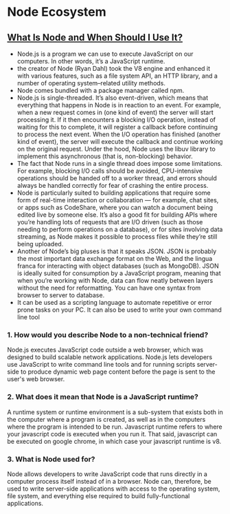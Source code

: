 # Node Ecosystem

## [What Is Node and When Should I Use It?](https://www.sitepoint.com/an-introduction-to-node-js/)

- Node.js is a program we can use to execute JavaScript on our computers. In other words, it’s a JavaScript runtime.
- the creator of Node (Ryan Dahl) took the V8 engine and enhanced it with various features, such as a file system API, an HTTP library, and a number of operating system–related utility methods.
- Node comes bundled with a package manager called npm.
- Node.js is single-threaded. It’s also event-driven, which means that everything that happens in Node is in reaction to an event. For example, when a new request comes in (one kind of event) the server will start processing it. If it then encounters a blocking I/O operation, instead of waiting for this to complete, it will register a callback before continuing to process the next event. When the I/O operation has finished (another kind of event), the server will execute the callback and continue working on the original request. Under the hood, Node uses the libuv library to implement this asynchronous (that is, non-blocking) behavior.
- The fact that Node runs in a single thread does impose some limitations. For example, blocking I/O calls should be avoided, CPU-intensive operations should be handed off to a worker thread, and errors should always be handled correctly for fear of crashing the entire process.
- Node is particularly suited to building applications that require some form of real-time interaction or collaboration — for example, chat sites, or apps such as CodeShare, where you can watch a document being edited live by someone else. It’s also a good fit for building APIs where you’re handling lots of requests that are I/O driven (such as those needing to perform operations on a database), or for sites involving data streaming, as Node makes it possible to process files while they’re still being uploaded.
- Another of Node’s big pluses is that it speaks JSON. JSON is probably the most important data exchange format on the Web, and the lingua franca for interacting with object databases (such as MongoDB). JSON is ideally suited for consumption by a JavaScript program, meaning that when you’re working with Node, data can flow neatly between layers without the need for reformatting. You can have one syntax from browser to server to database.
- It can be used as a scripting language to automate repetitive or error prone tasks on your PC. It can also be used to write your own command line tool

### 1. How would you describe Node to a non-technical friend?

Node.js executes JavaScript code outside a web browser, which was designed to build scalable network applications. Node.js lets developers use JavaScript to write command line tools and for running scripts server-side to produce dynamic web page content before the page is sent to the user's web browser.

### 2. What does it mean that Node is a JavaScript runtime?

A runtime system or runtime environment is a sub-system that exists both in the computer where a program is created, as well as in the computers where the program is intended to be run. Javascript runtime refers to where your javascript code is executed when you run it. That said, javascript can be executed on google chrome, in which case your javascript runtime is v8.

### 3. What is Node used for?

Node allows developers to write JavaScript code that runs directly in a computer process itself instead of in a browser. Node can, therefore, be used to write server-side applications with access to the operating system, file system, and everything else required to build fully-functional applications.
